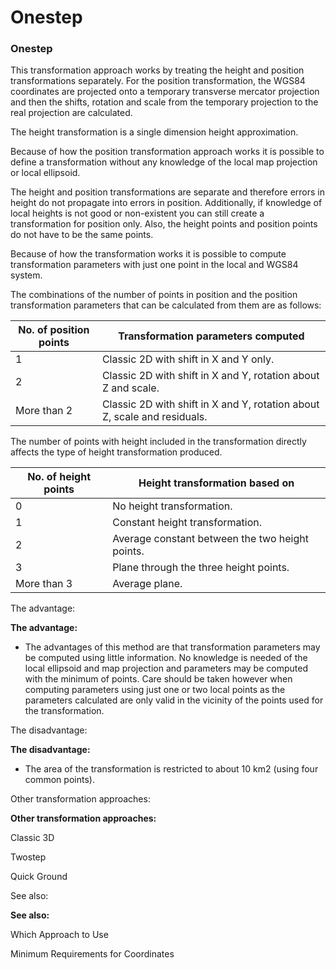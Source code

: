 # Onestep

### Onestep

This transformation approach works by treating the height and position transformations separately. For the position transformation, the WGS84 coordinates are projected onto a temporary transverse mercator projection and then the shifts, rotation and scale from the temporary projection to the real projection are calculated.

The height transformation is a single dimension height approximation.

Because of how the position transformation approach works it is possible to define a transformation without any knowledge of the local map projection or local ellipsoid.

The height and position transformations are separate and therefore errors in height do not propagate into errors in position. Additionally, if knowledge of local heights is not good or non-existent you can still create a transformation for position only. Also, the height points and position points do not have to be the same points.

Because of how the transformation works it is possible to compute transformation parameters with just one point in the local and WGS84 system.

The combinations of the number of points in position and the position transformation parameters that can be calculated from them are as follows:

| No. of position points | Transformation parameters computed |
| --- | --- |
| 1 | Classic 2D with shift in X and Y only. |
| 2 | Classic 2D with shift in X and Y, rotation about Z and scale. |
| More than 2 | Classic 2D with shift in X and Y, rotation about Z, scale and residuals. |

The number of points with height included in the transformation directly affects the type of height transformation produced.

| No. of height points | Height transformation based on |
| --- | --- |
| 0 | No height transformation. |
| 1 | Constant height transformation. |
| 2 | Average constant between the two height points. |
| 3 | Plane through the three height points. |
| More than 3 | Average plane. |

The advantage:

**The advantage:**

- The advantages of this method are that transformation parameters may be computed using little information. No knowledge is needed of the local ellipsoid and map projection and parameters may be computed with the minimum of points. Care should be taken however when computing parameters using just one or two local points as the parameters calculated are only valid in the vicinity of the points used for the transformation.

The disadvantage:

**The disadvantage:**

- The area of the transformation is restricted to about 10 km2 (using four common points).

Other transformation approaches:

**Other transformation approaches:**

Classic 3D

Twostep

Quick Ground

See also:

**See also:**

Which Approach to Use

Minimum Requirements for Coordinates

